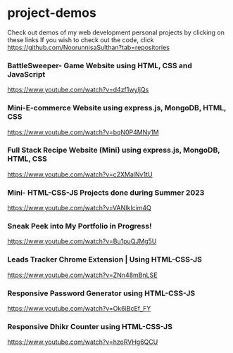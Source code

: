 # project-demos
Check out demos of my web development personal projects by clicking on these links
If you wish to check out the code, click https://github.com/NoorunnisaSulthan?tab=repositories

### BattleSweeper- Game Website using HTML, CSS and JavaScript
https://www.youtube.com/watch?v=d4zf1wyIjQs

### Mini-E-commerce Website using express.js, MongoDB, HTML, CSS
https://www.youtube.com/watch?v=bqN0P4MNy1M

### Full Stack Recipe Website (Mini) using express.js, MongoDB, HTML, CSS
https://www.youtube.com/watch?v=c2XMalNv1tU

### Mini- HTML-CSS-JS Projects done during Summer 2023
https://www.youtube.com/watch?v=VANIkIcim4Q

### Sneak Peek into My Portfolio in Progress!
https://www.youtube.com/watch?v=Bu1puQJMg5U

### Leads Tracker Chrome Extension | Using HTML-CSS-JS
https://www.youtube.com/watch?v=ZNn48mBnLSE

### Responsive Password Generator using HTML-CSS-JS
https://www.youtube.com/watch?v=Ok6iBcEf_FY

### Responsive Dhikr Counter using HTML-CSS-JS
https://www.youtube.com/watch?v=hzoRVHg6QCU
